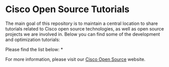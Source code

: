# Cisco Open Source Tutorials

The main goal of this repository is to maintain a central location to share tutorials related to Cisco open source technologies, as well as open source projects we are involved in. Below you can find some of the development and optimization tutorials:

Please find the list below:
* 


For more information, please visit our [Cisco Open Source](http://opensource.cisco.com) website.
